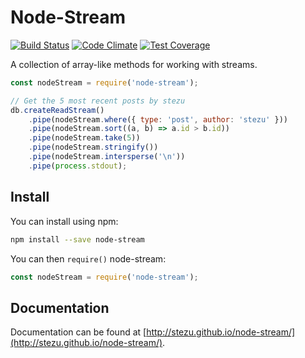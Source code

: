 # Node-Stream

[![Build Status][1]][2] [![Code Climate][3]][4] [![Test Coverage][5]][6]

[1]: https://travis-ci.org/stezu/node-stream.svg?branch=master
[2]: https://travis-ci.org/stezu/node-stream

[3]: https://codeclimate.com/github/stezu/node-stream/badges/gpa.svg
[4]: https://codeclimate.com/github/stezu/node-stream

[5]: https://codeclimate.com/github/stezu/node-stream/badges/coverage.svg
[6]: https://codeclimate.com/github/stezu/node-stream/coverage

A collection of array-like methods for working with streams.

```js
const nodeStream = require('node-stream');

// Get the 5 most recent posts by stezu
db.createReadStream()
    .pipe(nodeStream.where({ type: 'post', author: 'stezu' }))
    .pipe(nodeStream.sort((a, b) => a.id > b.id))
    .pipe(nodeStream.take(5))
    .pipe(nodeStream.stringify())
    .pipe(nodeStream.intersperse('\n'))
    .pipe(process.stdout);
```

## Install

You can install using npm:

```bash
npm install --save node-stream
```

You can then `require()` node-stream:

```js
const nodeStream = require('node-stream');
```

## Documentation

Documentation can be found at [http://stezu.github.io/node-stream/](http://stezu.github.io/node-stream/).
